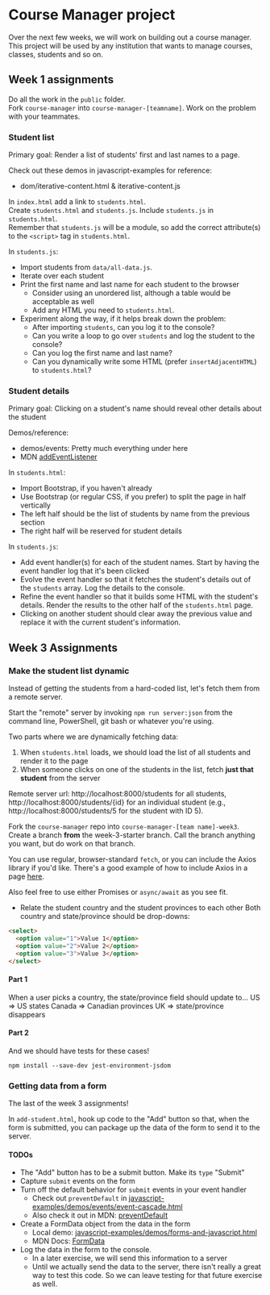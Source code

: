 # Course Manager project

Over the next few weeks, we will work on building out a course manager. This project will be used by any institution that wants to manage courses, classes, students and so on.

## Week 1 assignments

Do all the work in the `public` folder.  
Fork `course-manager` into `course-manager-[teamname]`. Work on the problem with your teammates.

### Student list

Primary goal: Render a list of students' first and last names to a page.

Check out these demos in javascript-examples for reference:

- dom/iterative-content.html & iterative-content.js

In `index.html` add a link to `students.html`.  
Create `students.html` and `students.js`. Include `students.js` in `students.html`.  
Remember that `students.js` will be a module, so add the correct attribute(s) to the `<script>` tag in `students.html`.

In `students.js`:

- Import students from `data/all-data.js`.
- Iterate over each student
- Print the first name and last name for each student to the browser
  - Consider using an unordered list, although a table would be acceptable as well
  - Add any HTML you need to `students.html`.
- Experiment along the way, if it helps break down the problem:
  - After importing `students`, can you log it to the console?
  - Can you write a loop to go over `students` and log the student to the console?
  - Can you log the first name and last name?
  - Can you dynamically write some HTML (prefer `insertAdjacentHTML`) to `students.html`?

### Student details

Primary goal: Clicking on a student's name should reveal other details about the student

Demos/reference:

- demos/events: Pretty much everything under here
- MDN [addEventListener](https://developer.mozilla.org/en-US/docs/Web/API/EventTarget/addEventListener)

In `students.html`:

- Import Bootstrap, if you haven't already
- Use Bootstrap (or regular CSS, if you prefer) to split the page in half vertically
- The left half should be the list of students by name from the previous section
- The right half will be reserved for student details

In `students.js`:

- Add event handler(s) for each of the student names. Start by having the event handler log that it's been clicked
- Evolve the event handler so that it fetches the student's details out of the `students` array. Log the details to the console.
- Refine the event handler so that it builds some HTML with the student's details. Render the results to the other half of the `students.html` page.
- Clicking on another student should clear away the previous value and replace it with the current student's information.

## Week 3 Assignments

### Make the student list dynamic

Instead of getting the students from a hard-coded list, let's fetch them from a remote server.

Start the "remote" server by invoking `npm run server:json` from the command line, PowerShell, git bash or whatever you're using.

Two parts where we are dynamically fetching data:

1. When `students.html` loads, we should load the list of all students and render it to the page
2. When someone clicks on one of the students in the list, fetch **just that student** from the server

Remote server url: http://localhost:8000/students for all students, http://localhost:8000/students/{id} for an individual student (e.g., http://localhost:8000/students/5 for the student with ID 5).

Fork the `course-manager` repo into `course-manager-[team name]-week3`. Create a branch **from** the week-3-starter branch. Call the branch anything you want, but do work on that branch.

You can use regular, browser-standard `fetch`, or you can include the Axios library if you'd like. There's a good example of how to include Axios in a page [here](https://github.com/EICPCohort7/javascript-examples/blob/main/demos/async/fetch-vs-axios.html).

Also feel free to use either Promises or `async/await` as you see fit.

- Relate the student country and the student provinces to each other
  Both country and state/province should be drop-downs:

```html
<select>
  <option value="1">Value 1</option>
  <option value="2">Value 2</option>
  <option value="3">Value 3</option>
</select>
```

#### Part 1

When a user picks a country, the state/province field should update to...
US => US states
Canada => Canadian provinces
UK => state/province disappears

#### Part 2

And we should have tests for these cases!

```shell
npm install --save-dev jest-environment-jsdom
```

### Getting data from a form

The last of the week 3 assignments!

In `add-student.html`, hook up code to the "Add" button so that, when the form is submitted, you can package up the data of the form to send it to the server.

#### TODOs

- The "Add" button has to be a submit button. Make its `type` "Submit"
- Capture `submit` events on the form
- Turn off the default behavior for `submit` events in your event handler
  - Check out `preventDefault` in [javascript-examples/demos/events/event-cascade.html](https://github.com/johnpaxton/javascript-examples/blob/main/demos/events/event-cascade.html)
  - Also check it out in MDN: [preventDefault](https://developer.mozilla.org/en-US/docs/Web/API/Event/preventDefault)
- Create a FormData object from the data in the form
  - Local demo: [javascript-examples/demos/forms-and-javascript.html](https://github.com/johnpaxton/javascript-examples/blob/main/demos/forms-and-javascript.html)
  - MDN Docs: [FormData](https://developer.mozilla.org/en-US/docs/Web/API/FormData/FormData)
- Log the data in the form to the console.
  - In a later exercise, we will send this information to a server
  - Until we actually send the data to the server, there isn't really a great way to test this code. So we can leave testing for that future exercise as well.
